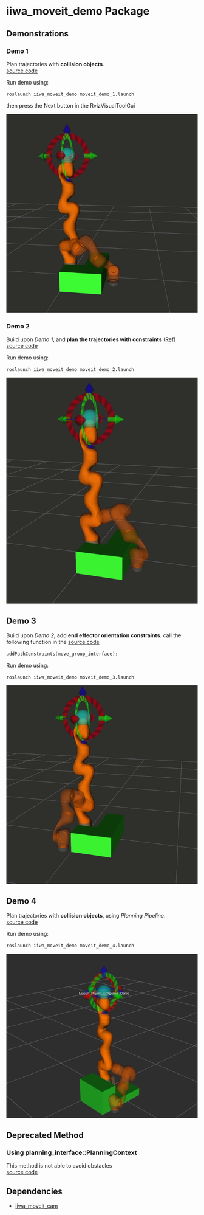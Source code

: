 # iiwa_moveit_demo Package

## Demonstrations

### Demo 1

  Plan trajectories with **collision objects**.  
  [source code](./src/moveit_demo_1_node.cpp)

  Run demo using:
  
  ```shell
  roslaunch iiwa_moveit_demo moveit_demo_1.launch 
  ```

  then press the Next button in the RvizVisualToolGui

  ![demo_1](./asset/gif/demo_1.gif)

### Demo 2

  Build upon _Demo 1_, and **plan the trajectories with constraints** ([Ref](https://ros-planning.github.io/moveit_tutorials/doc/planning_with_approximated_constraint_manifolds/planning_with_approximated_constraint_manifolds_tutorial.html))  
  [source code](./src/moveit_demo_1_node.cpp)

  Run demo using:

  ```shell
  roslaunch iiwa_moveit_demo moveit_demo_2.launch 
  ```

  ![demo_2](./asset/gif/demo_2.gif)

## Demo 3

  Build upon _Demo 2_, add **end effector orientation constraints**. call the following function in the [source code](./src/moveit_demo_3_node.cpp)  

  ```cpp
  addPathConstraints(move_group_interface);
  ```

  Run demo using:

  ```shell
  roslaunch iiwa_moveit_demo moveit_demo_3.launch 
  ```

  ![demo_3](./asset/gif/demo_3.gif)

## Demo 4

  Plan trajectories with **collision objects**, using _Planning Pipeline_.  
  [source code](./src/moveit_demo_4_node.cpp)  

  Run demo using:

  ```shell
  roslaunch iiwa_moveit_demo moveit_demo_4.launch 
  ```

  ![demo_4](./asset/gif/demo_4.gif)

## Deprecated Method

### Using planning_interface::PlanningContext

  This method is not able to avoid obstacles  
  [source code](./src/deprecated/deprecated_demo_2_node.cpp)  

## Dependencies

- [iiwa_moveit_cam](https://github.com/RROS-Lab/iiwa_cam)
  